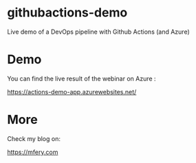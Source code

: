 # githubactions-demo

Live demo of a DevOps pipeline with Github Actions (and Azure)

# Demo

You can find the live result of the webinar on Azure :

https://actions-demo-app.azurewebsites.net/

# More

Check my blog on:

https://mfery.com

